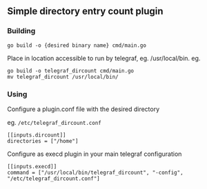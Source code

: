 ## Simple directory entry count plugin

### Building
`go build -o {desired binary name} cmd/main.go`

Place in location accessible to run by telegraf, eg. /usr/local/bin.
eg.

```
go build -o telegraf_dircount cmd/main.go
mv telegraf_dircount /usr/local/bin/
```



### Using
Configure a plugin.conf file with the desired directory

eg. `/etc/telegraf_dircount.conf`
```
[[inputs.dircount]]
directories = ["/home"]
```


Configure as execd plugin in your main telegraf configuration
```
[[inputs.execd]]
command = ["/usr/local/bin/telegraf_dircount", "-config", "/etc/telegraf_dircount.conf"]
```

